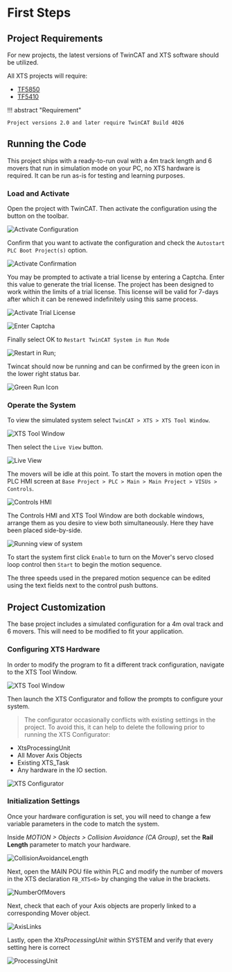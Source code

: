 
# First Steps

## Project Requirements

For new projects, the latest versions of TwinCAT and XTS software should be utilized.

All XTS projects will require:

- [TF5850](https://www.beckhoff.com/en-us/products/automation/twincat/tfxxxx-twincat-3-functions/tf5xxx-motion/tf5850.html)
- [TF5410](https://www.beckhoff.com/en-us/products/automation/twincat/tfxxxx-twincat-3-functions/tf5xxx-motion/tf5410.html)

!!! abstract "Requirement"

    Project versions 2.0 and later require TwinCAT Build 4026


## Running the Code

This project ships with a ready-to-run oval with a 4m track length and 6 movers that run in simulation mode on your PC, no XTS hardware is required. It can be run as-is for testing and learning purposes.

### Load and Activate

Open the project with TwinCAT. Then activate the configuration using the button on the toolbar.

![Activate Configuration](../Images/GettingStarted/Activate.png)

Confirm that you want to activate the configuration and check the `Autostart PLC Boot Project(s)` option.

![Activate Confirmation](../Images/GettingStarted/Activate-Confirm.png)

You may be prompted to activate a trial license by entering a Captcha. Enter this value to generate the trial license. The project has been designed to work within the limits of a trial license. This license will be valid for 7-days after which it can be renewed indefinitely using this same process.

![Activate Trial License](../Images/GettingStarted/ActivateTrial.png)

![Enter Captcha](../Images/GettingStarted/Captcha.png)

Finally select OK to `Restart TwinCAT System in Run Mode`

![Restart in Run](../Images/GettingStarted/RestartRun.png);

Twincat should now be running and can be confirmed by the green icon in the lower right status bar.

![Green Run Icon](../Images/GettingStarted/GreenIcon.png)

### Operate the System

To view the simulated system select `TwinCAT > XTS > XTS Tool Window`.

![XTS Tool Window](../Images/XTSToolWindow.png)

Then select the `Live View` button.

![Live View](../Images/GettingStarted/LiveView.png)

The movers will be idle at this point. To start the movers in motion open the PLC HMI screen at `Base Project > PLC > Main > Main Project > VISUs > Controls`.

![Controls HMI](../Images/GettingStarted/ControlsVisu.png)

The Controls HMI and XTS Tool Window are both dockable windows, arrange them as you desire to view both simultaneously. Here they have been placed side-by-side.

![Running view of system](../Images/GettingStarted/RunningView.png)

To start the system first click `Enable` to turn on the Mover's servo closed loop control then `Start` to begin the motion sequence.

The three speeds used in the prepared motion sequence can be edited using the text fields next to the control push buttons.

## Project Customization

The base project includes a simulated configuration for a 4m oval track and 6 movers. This will need to be modified to fit your application.

### Configuring XTS Hardware

In order to modify the program to fit a different track configuration, navigate to the XTS Tool Window.

![XTS Tool Window](../Images/XTSToolWindow.png)

Then launch the XTS Configurator and follow the prompts to configure your system.

>The configurator occasionally conflicts with existing settings in the project. To avoid this, it can help to delete the following prior to running the XTS Configurator:

- XtsProcessingUnit
- All Mover Axis Objects
- Existing XTS_Task
- Any hardware in the IO section.

![XTS Configurator](../Images/XTSConfigurator.png)

### Initialization Settings

Once your hardware configuration is set, you will need to change a few variable parameters in the code to match the system.

Inside *MOTION > Objects > Collision Avoidance (CA Group)*, set the **Rail Length** parameter to match your hardware.

![CollisionAvoidanceLength](../Images/CALength.png)

Next, open the MAIN POU file within PLC and modify the number of movers in the XTS declaration `FB_XTS<6>` by changing the value in the brackets.

![NumberOfMovers](../Images/GettingStarted/NumberOfMovers.png)

Next, check that each of your Axis objects are properly linked to a corresponding Mover object.

![AxisLinks](../Images/AxisLinks.png)

Lastly, open the *XtsProcessingUnit* within SYSTEM and verify that every setting here is correct

![ProcessingUnit](../Images/ProcessingUnit.png)
